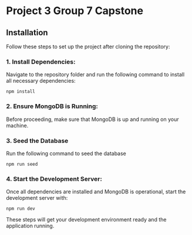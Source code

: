 # Project 3 Group 7 Capstone 


## Installation 
Follow these steps to set up the project after cloning the repository:

### 1. Install Dependencies:
Navigate to the repository folder and run the following command to install all necessary dependencies:
```
npm install
```

### 2. Ensure MongoDB is Running:
Before proceeding, make sure that MongoDB is up and running on your machine.

### 3. Seed the Database 
Run the following command to seed the database 
```
npm run seed
```

### 4. Start the Development Server:
Once all dependencies are installed and MongoDB is operational, start the development server with:
```
npm run dev
```

These steps will get your development environment ready and the application running.
